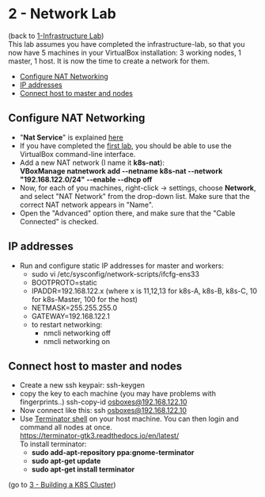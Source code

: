 # 2 - Network Lab

(back to [1-Infrastructure Lab](https://github.com/YuvalShaul/kubernetes/tree/main/labs/k8s-VirtualBox/1-infastructure-lab))  
This lab assumes you have completed the infrastructure-lab, so that you now have 5 machines in your VirtualBox installation: 3 working nodes, 1 master, 1 host.
It is now the time to create a network for them.

- [Configure NAT Networking](#Configure-NAT-Networking)
- [IP addresses](#IP-addresses)
- [Connect host to master and nodes](#Connect-host-to-master-and-nodes)

## Configure NAT Networking

- "**Nat Service**" is explained [here](https://www.virtualbox.org/manual/ch06.html#network_nat_service)
- If you have completed the [first lab](https://github.com/YuvalShaul/kubernetes/tree/main/labs/k8s-VirtualBox/1-infastructure-lab), you should be able to use the VirtualBox command-line interface.
- Add a new NAT network (I name it **k8s-nat**):  
   **VBoxManage natnetwork add --netname k8s-nat --network "192.168.122.0/24" --enable --dhcp off**
- Now, for each of you machines, right-click -> settings, choose **Network**,  and select "NAT Network" from the drop-down list. Make sure that the correct NAT network appears in "Name".
- Open the "Advanced" option there, and make sure that the "Cable Connected" is checked.


## IP addresses

- Run and configure static IP addresses for master and workers:
  - sudo vi /etc/sysconfig/network-scripts/ifcfg-ens33
  - BOOTPROTO=static
  - IPADDR=192.168.122.x (where x is 11,12,13 for k8s-A, k8s-B, k8s-C, 10 for k8s-Master, 100 for the host)
  - NETMASK=255.255.255.0
  - GATEWAY=192.168.122.1
  - to restart networking:
    - nmcli networking off
    - nmcli networking on

## Connect host to master and nodes

- Create a new ssh keypair:
          ssh-keygen
- copy the key to each machine (you may have problems with fingerprints..)
          ssh-copy-id osboxes@192.168.122.10
- Now connect like this:
          ssh osboxes@192.168.122.10
- Use [Terminator shell](https://dev.to/xeroxism/how-to-install-terminator-a-linux-terminal-emulator-on-steroids-1m3h) on your host machine.
You can then login and command all nodes at once.  
https://terminator-gtk3.readthedocs.io/en/latest/  
To install terminator:
  - **sudo add-apt-repository ppa:gnome-terminator**
  - **sudo apt-get update**
  - **sudo apt-get install terminator**

(go to [3 - Building a K8S Cluster](https://github.com/YuvalShaul/kubernetes/tree/main/labs/k8s-VirtualBox/3-building-a-cluster))  
